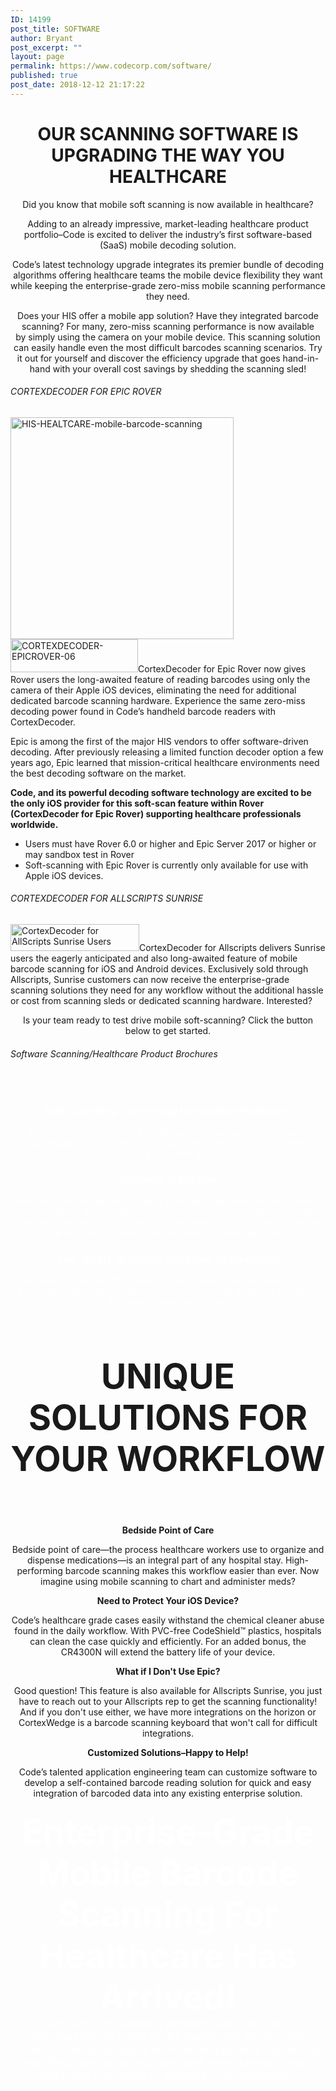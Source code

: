 ```yaml
---
ID: 14199
post_title: SOFTWARE
author: Bryant
post_excerpt: ""
layout: page
permalink: https://www.codecorp.com/software/
published: true
post_date: 2018-12-12 21:17:22
---
```


<h1 style="text-align: center;">OUR SCANNING SOFTWARE IS UPGRADING THE WAY YOU HEALTHCARE</h1>

<p style="text-align: center;">Did you know that mobile soft scanning is now available in healthcare?</p>
<p style="text-align: center;">Adding to an already impressive, market-leading healthcare product portfolio–Code is excited to deliver the industry’s first software-based (SaaS) mobile decoding solution.</p>
<p style="text-align: center;">Code’s latest technology upgrade integrates its premier bundle of decoding algorithms offering healthcare teams the mobile device flexibility they want while keeping the enterprise-grade zero-miss mobile scanning performance they need.</p>
<p style="text-align: center;">Does your HIS offer a mobile app solution? Have they integrated barcode scanning? For many, zero-miss scanning performance is now available by simply using the camera on your mobile device. This scanning solution can easily handle even the most difficult barcodes scanning scenarios. Try it out for yourself and discover the efficiency upgrade that goes hand-in-hand with your overall cost savings by shedding the scanning sled!</p>

<h6>CORTEXDECODER FOR EPIC ROVER</h6>
<p style="font-weight: 400;"><img class=" wp-image-14705 alignright" src="https://codecorp.com/wp-content/uploads/2018/12/HIS-HEALTCARE-mobile-barcode-scanning.jpg" alt="HIS-HEALTCARE-mobile-barcode-scanning" width="357" height="355" /><img class="alignleft wp-image-14706" src="https://codecorp.com/wp-content/uploads/2018/12/CORTEXDECODER-EPICROVER-06.png" alt="CORTEXDECODER-EPICROVER-06" width="204" height="53" />CortexDecoder for Epic Rover now gives Rover users the long-awaited feature of reading barcodes using only the camera of their Apple iOS devices, eliminating the need for additional dedicated barcode scanning hardware. Experience the same zero-miss decoding power found in Code’s handheld barcode readers with CortexDecoder.</p>
<p style="font-weight: 400;">Epic is among the first of the major HIS vendors to offer software-driven decoding. After previously releasing a limited function decoder option a few years ago, Epic learned that mission-critical healthcare environments need the best decoding software on the market.</p>
<p style="font-weight: 400;"><b>Code, and its powerful decoding software technology </b><b>are excited to be the only iOS </b><b>provider for this soft-scan feature within Rover (CortexDecoder for Epic Rover) supporting healthcare professionals worldwide. </b></p>

<ul>
 	<li>Users must have Rover 6.0 or higher and Epic Server 2017 or higher or may sandbox test in Rover</li>
 	<li>Soft-scanning with Epic Rover is currently only available for use with Apple iOS devices.</li>
</ul>
<h6>CORTEXDECODER FOR ALLSCRIPTS SUNRISE</h6>
<img class="alignleft wp-image-14741" src="https://codecorp.com/wp-content/uploads/2019/01/CORTEXDECODER-ALLSCRIPTS-01.png" alt="CortexDecoder for AllScripts Sunrise Users" width="206" height="43" />CortexDecoder for Allscripts delivers Sunrise users the eagerly anticipated and also long-awaited feature of mobile barcode scanning for iOS and Android devices. Exclusively sold through Allscripts, Sunrise customers can now receive the enterprise-grade scanning solutions they need for any workflow without the additional hassle or cost from scanning sleds or dedicated scanning hardware. Interested?
<p style="text-align: center;">Is your team ready to test drive mobile soft-scanning? Click the button below to get started.</p>

<h6>Software Scanning/Healthcare Product Brochures</h6>

<p style="text-align: center; color: #ffffff;">-</p>



<h3 style="text-align: center;"><span style="color: #ffffff;">Soft-Scanning Technology Innovating Healthcare</span></h3>

<p style="text-align: center;"><span style="color: #ffffff;">Not only is utilizing mobile barcode scanning software in healthcare workflows more efficient, it also will save a hospital money overall compared to scanning sleds!</span></p>

<h3 style="text-align: center;"><span style="color: #ffffff;">Software is the Key</span></h3>

<p style="text-align: center;"><span style="color: #ffffff;">Barcode scanners are only as good as the decoding software that powers them–and not all decoding software is created equal. Code's scanning software is enterprise-grade and can outperform the competition. Powering all of Code's scanners, this software is unlike any other.</span></p>

<h3 style="text-align: center;"><span style="color: #ffffff;">The 'RUSH' to Mobile Workflow Optimization</span></h3>

<p style="text-align: center;"><span style="color: #ffffff;">Rush Medical was the first hospital to implement CortexDecoder for Epic Rover! Read about how mobile scanning fit into their workflow and about the overall experience below.</span></p>

<h4 style="text-align: center; font-size: 55px;">UNIQUE SOLUTIONS FOR YOUR WORKFLOW</h4>

<p style="text-align: center;"><strong>Bedside Point of Care</strong></p>
<p style="text-align: center;">Bedside point of care—the process healthcare workers use to organize and dispense medications—is an integral part of any hospital stay. High-performing barcode scanning makes this workflow easier than ever. Now imagine using mobile scanning to chart and administer meds?
</a></p>

<p style="text-align: center;"><strong>Need to Protect Your iOS Device?</strong></p>
<p style="text-align: center;">Code’s healthcare grade cases easily withstand the chemical cleaner abuse found in the daily workflow. With PVC-free CodeShield™ plastics, hospitals can clean the case quickly and efficiently. For an added bonus, the CR4300N will extend the battery life of your device.
</a></p>

<p style="text-align: center;"><strong>What if I Don't Use Epic?</strong></p>
<p style="text-align: center;">Good question! This feature is also available for Allscripts Sunrise, you just have to reach out to your Allscripts rep to get the scanning functionality! And if you don't use either, we have more integrations on the horizon or CortexWedge is a barcode scanning keyboard that won't call for difficult integrations.
</a></p>

<p style="text-align: center;"><strong>Customized Solutions–Happy to Help!</strong></p>
<p style="text-align: center;">Code’s talented application engineering team can customize software to develop a self-contained barcode reading solution for quick and easy integration of barcoded data into any existing enterprise solution.
</a></p>

<h4 style="text-align: center;"><span style="color: #ffffff; font-size: 55px;">Enterprise-Grade Mobile Barcode Scanning For Healthcare Has Arrived!</span></h4>
<p style="font-size: 18px; margin-top: -20px; text-align: center;"><span style="color: #ffffff;">Code barcode scanning software solutions can be integrated into all areas of the healthcare environment. Code continues to outperform the competition optimizing workflows and scanning barcodes other brands simply can’t. Are you ready to mobilize your enterprise?</span></p>
